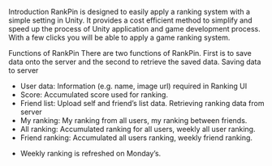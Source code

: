 Introduction
RankPin is designed to easily apply a ranking system with a simple setting in Unity. It provides a cost efficient method to simplify and speed up the process of Unity application and game development process. With a few clicks you will be able to apply a game ranking system.

Functions of RankPin
There are two functions of RankPin. First is to save data onto the server and the second to retrieve the saved data.
Saving data to server
 - User data: Information (e.g. name, image url) required in Ranking UI
 - Score: Accumulated score used for ranking.
 - Friend list: Upload self and friend’s list data.
Retrieving ranking data from server
 - My ranking: My ranking from all users, my ranking between friends.
 - All ranking: Accumulated ranking for all users, weekly all user ranking.
 - Friend ranking: Accumulated all users ranking, weekly friend ranking.
 * Weekly ranking is refreshed on Monday’s.
